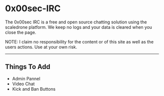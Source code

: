 # 0x00sec-IRC
The 0x00sec IRC is a free and open source chatting solution using the scaledrone platform.
We keep no logs and your data is cleared when you close the page.

NOTE: I claim no responsibility for the content or of this site as well as the users actions. Use at your own risk.

<hr>
<h2>Things To Add</h2>
<ul>
<li>Admin Pannel</li>
<li>Video Chat</li>
<li>Kick and Ban Buttons</li>
</ul>
